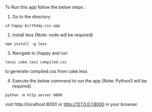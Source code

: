 To Run this app follow the below steps :

1) Go to the directory 
```
cd happy-birthday-css-app

```

2) Install less {Note: node will be required}
```
npm install -g less
```

3) Navigate to /happy and run
```
lessc cake.less compiled.css
```
to generate compiled.css from cake.less


4) Execute the below command to run the app {Note: Python3 will be required}

```
python -m http.server 8000
```

visit http://localhost:8000 or http://127.0.0.1:8000 in your browser.

